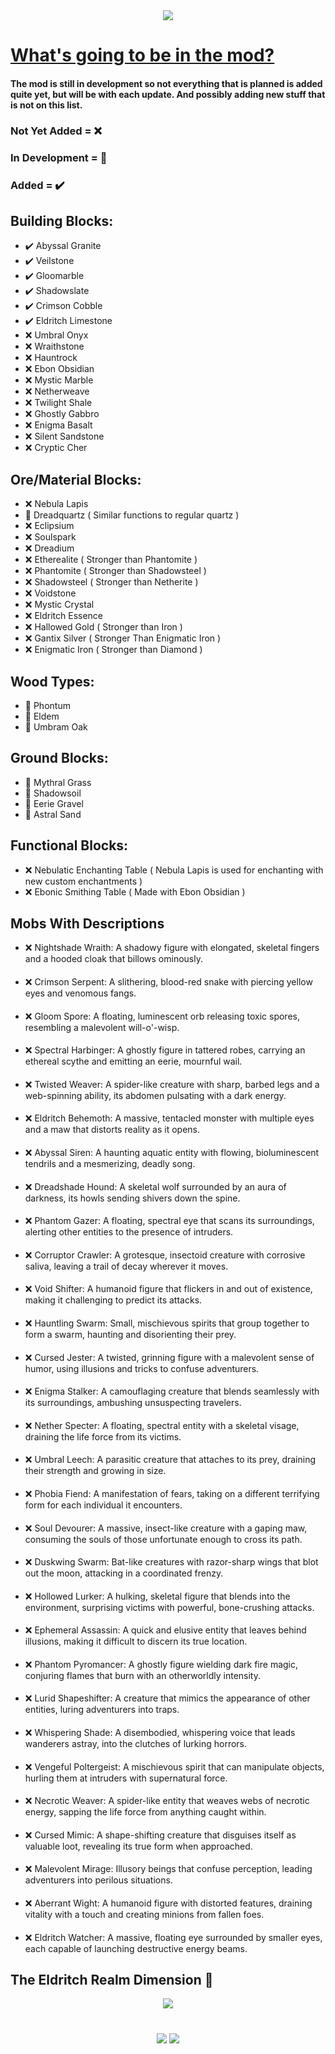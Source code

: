 <div align="center"><img src="https://cdn.modrinth.com/data/cached_images/fc2cb25ea962e10dda7249998032234c37e74345.png"></div>

# <ins>What's going to be in the mod?</ins>



#### The mod is still in development so not everything that is planned is added quite yet, but will be with each update. And possibly adding new stuff that is not on this list.


### Not Yet Added = ❌
### In Development = 🚧
### Added = ✔️
###
## Building Blocks:
- ✔️ Abyssal Granite
- ✔️ Veilstone
- ✔️ Gloomarble
- ✔️ Shadowslate
- ✔️ Crimson Cobble
- ✔️ Eldritch Limestone
- ❌ Umbral Onyx
- ❌ Wraithstone
- ❌ Hauntrock
- ❌ Ebon Obsidian
- ❌ Mystic Marble
- ❌ Netherweave
- ❌ Twilight Shale
- ❌ Ghostly Gabbro
- ❌ Enigma Basalt
- ❌ Silent Sandstone
- ❌ Cryptic Cher

## Ore/Material Blocks:
- ❌ Nebula Lapis
- 🚧 Dreadquartz ( Similar functions to regular quartz )
- ❌ Eclipsium
- ❌ Soulspark
- ❌ Dreadium
- ❌ Etherealite ( Stronger than Phantomite )
- ❌ Phantomite ( Stronger than Shadowsteel )
- ❌ Shadowsteel ( Stronger than Netherite )
- ❌ Voidstone
- ❌ Mystic Crystal
- ❌ Eldritch Essence
- ❌ Hallowed Gold ( Stronger than Iron )
- ❌ Gantix Silver ( Stronger Than Enigmatic Iron )
- ❌ Enigmatic Iron ( Stronger than Diamond )

## Wood Types:
- 🚧 Phontum
- 🚧 Eldem
- 🚧 Umbram Oak

## Ground Blocks:
- 🚧 Mythral Grass
- 🚧 Shadowsoil
- 🚧 Eerie Gravel
- 🚧 Astral Sand

## Functional Blocks:
- ❌ Nebulatic Enchanting Table ( Nebula Lapis is used for enchanting with new custom enchantments )
- ❌ Ebonic Smithing Table ( Made with Ebon Obsidian )


## Mobs With Descriptions

- ❌ Nightshade Wraith: A shadowy figure with elongated, skeletal fingers and a hooded cloak that billows ominously.
####
- ❌ Crimson Serpent: A slithering, blood-red snake with piercing yellow eyes and venomous fangs.
####
- ❌ Gloom Spore: A floating, luminescent orb releasing toxic spores, resembling a malevolent will-o'-wisp.
####
- ❌ Spectral Harbinger: A ghostly figure in tattered robes, carrying an ethereal scythe and emitting an eerie, mournful wail.
####
- ❌ Twisted Weaver: A spider-like creature with sharp, barbed legs and a web-spinning ability, its abdomen pulsating with a dark energy.
####
- ❌ Eldritch Behemoth: A massive, tentacled monster with multiple eyes and a maw that distorts reality as it opens.
####
- ❌ Abyssal Siren: A haunting aquatic entity with flowing, bioluminescent tendrils and a mesmerizing, deadly song.
####
- ❌ Dreadshade Hound: A skeletal wolf surrounded by an aura of darkness, its howls sending shivers down the spine.
####
- ❌ Phantom Gazer: A floating, spectral eye that scans its surroundings, alerting other entities to the presence of intruders.
####
- ❌ Corruptor Crawler: A grotesque, insectoid creature with corrosive saliva, leaving a trail of decay wherever it moves.
####
- ❌ Void Shifter: A humanoid figure that flickers in and out of existence, making it challenging to predict its attacks.
####
- ❌ Hauntling Swarm: Small, mischievous spirits that group together to form a swarm, haunting and disorienting their prey.
####
- ❌ Cursed Jester: A twisted, grinning figure with a malevolent sense of humor, using illusions and tricks to confuse adventurers.
####
- ❌ Enigma Stalker: A camouflaging creature that blends seamlessly with its surroundings, ambushing unsuspecting travelers.
####
- ❌ Nether Specter: A floating, spectral entity with a skeletal visage, draining the life force from its victims.
####
- ❌ Umbral Leech: A parasitic creature that attaches to its prey, draining their strength and growing in size.
####
- ❌ Phobia Fiend: A manifestation of fears, taking on a different terrifying form for each individual it encounters.
####
- ❌ Soul Devourer: A massive, insect-like creature with a gaping maw, consuming the souls of those unfortunate enough to cross its path.
####
- ❌ Duskwing Swarm: Bat-like creatures with razor-sharp wings that blot out the moon, attacking in a coordinated frenzy.
####
- ❌ Hollowed Lurker: A hulking, skeletal figure that blends into the environment, surprising victims with powerful, bone-crushing attacks.
####
- ❌ Ephemeral Assassin: A quick and elusive entity that leaves behind illusions, making it difficult to discern its true location.
####
- ❌ Phantom Pyromancer: A ghostly figure wielding dark fire magic, conjuring flames that burn with an otherworldly intensity.
####
- ❌ Lurid Shapeshifter: A creature that mimics the appearance of other entities, luring adventurers into traps.
####
- ❌ Whispering Shade: A disembodied, whispering voice that leads wanderers astray, into the clutches of lurking horrors.
####
- ❌ Vengeful Poltergeist: A mischievous spirit that can manipulate objects, hurling them at intruders with supernatural force.
####
- ❌ Necrotic Weaver: A spider-like entity that weaves webs of necrotic energy, sapping the life force from anything caught within.
####
- ❌ Cursed Mimic: A shape-shifting creature that disguises itself as valuable loot, revealing its true form when approached.
####
- ❌ Malevolent Mirage: Illusory beings that confuse perception, leading adventurers into perilous situations.
####
- ❌ Aberrant Wight: A humanoid figure with distorted features, draining vitality with a touch and creating minions from fallen foes.
####
- ❌ Eldritch Watcher: A massive, floating eye surrounded by smaller eyes, each capable of launching destructive energy beams.

## The Eldritch Realm Dimension 🚧 

<div align="center"><a href="https://modrinth.com/mod/eldritch-realms/versions"><img src="https://cdn.modrinth.com/data/cached_images/7476acc4f41b0d95605f7752ed2c8c61f7fdeb53.png"></a></div>


#
<div align="center"><a href="https://modrinth.com/user/keeblekapa"><img src="https://cdn.modrinth.com/data/cached_images/b3a43e06e42a86e7733902580548ae341b64e035.png"></a> <a href="https://www.patreon.com/KeebleKommunity"><img src="https://cdn.modrinth.com/data/cached_images/24f87fc778b7853beb8ec0e6dbb9cafdbeeb094e.png"></a></div>
